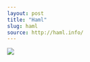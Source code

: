 ```yaml
---
layout: post
title: "Haml"
slug: haml
source: http://haml.info/
---
```


<img src="/beautiful-open/screenshots/haml.png">
